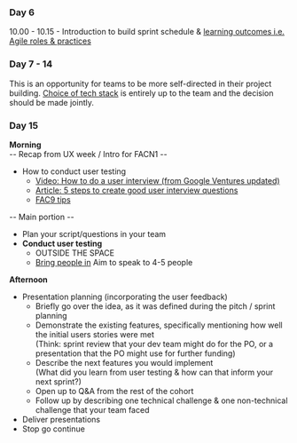 ### Day 6
10.00 - 10.15 - Introduction to build sprint schedule & [learning outcomes i.e. Agile roles & practices](../learning-outcomes.md)

### Day 7 - 14
This is an opportunity for teams to be more self-directed in their project building. [Choice of tech stack](./tech-choices.md) is entirely up to the team and the decision should be made jointly.

### Day 15
**Morning**  
-- Recap from UX week / Intro for FACN1 --
+ How to conduct user testing
  + [Video: How to do a user interview (from Google Ventures updated)](https://www.youtube.com/watch?v=Qq3OiHQ-HCU)
  + [Article: 5 steps to create good user interview questions](https://medium.com/interactive-mind/5-steps-to-create-good-user-interview-questions-by-metacole-a-comprehensive-guide-8a591b0e2162)
  + [FAC9 tips](https://github.com/FAC9/future-leaders/blob/d12df8559d7464dbc7be509aedea413f9064faca/docs/user-testing-advice.md)

-- Main portion --
+ Plan your script/questions in your team
+ **Conduct user testing**  
  + OUTSIDE THE SPACE  
  + [Bring people in](https://gist.github.com/njsfield/cad2904e0fa3a74b32fd5accbca50c2e)
Aim to speak to 4-5 people

**Afternoon**
+ Presentation planning (incorporating the user feedback)
  + Briefly go over the idea, as it was defined during the pitch / sprint planning
  + Demonstrate the existing features, specifically mentioning how well the initial users stories were met  
  (Think: sprint review that your dev team might do for the PO, or a presentation that the PO might use for further funding)
  + Describe the next features you would implement  
  (What did you learn from user testing & how can that inform your next sprint?)
  + Open up to Q&A from the rest of the cohort
  + Follow up by describing one technical challenge & one non-technical challenge that your team faced
+ Deliver presentations
+ Stop go continue
